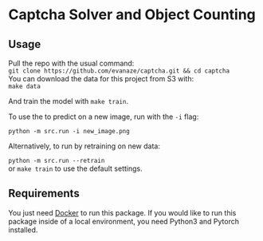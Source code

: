 # Captcha Solver and Object Counting

## Usage
Pull the repo with the usual command:  
```git clone https://github.com/evanaze/captcha.git && cd captcha```  
You can download the data for this project from S3 with:  
```make data```

And train the model with 
```make train```.

To use the to predict on a new image, run with the `-i` flag:  

```python -m src.run -i new_image.png```  

Alternatively, to run by retraining on new data:  

```python -m src.run --retrain```  
or 
```make train``` to use the default settings.

## Requirements
You just need [Docker](https://www.docker.com) to run this package. If you would like to run this package inside of a local environment, you need Python3 and Pytorch installed. 
